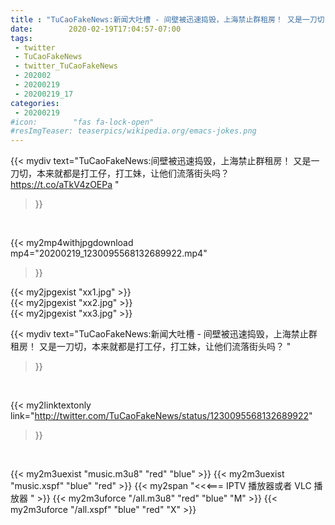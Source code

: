 ```yaml
---
title : "TuCaoFakeNews:新闻大吐槽 - 间壁被迅速捣毁，上海禁止群租房！ 又是一刀切，本来就都是打工仔，打工妹，让他们流落街头吗？ "
date:        2020-02-19T17:04:57-07:00
tags:
 - twitter
 - TuCaoFakeNews
 - twitter_TuCaoFakeNews
 - 202002
 - 20200219
 - 20200219_17
categories:
 - 20200219
#icon:        "fas fa-lock-open"
#resImgTeaser: teaserpics/wikipedia.org/emacs-jokes.png
---
```


{{< mydiv text="TuCaoFakeNews:间壁被迅速捣毁，上海禁止群租房！ 又是一刀切，本来就都是打工仔，打工妹，让他们流落街头吗？ https://t.co/aTkV4zOEPa "
>}}
<br>


{{< my2mp4withjpgdownload mp4="20200219_1230095568132689922.mp4"
>}}

{{< my2jpgexist "xx1.jpg" >}}<br>
{{< my2jpgexist "xx2.jpg" >}}<br>
{{< my2jpgexist "xx3.jpg" >}}<br>



{{< mydiv text="TuCaoFakeNews:新闻大吐槽 - 间壁被迅速捣毁，上海禁止群租房！ 又是一刀切，本来就都是打工仔，打工妹，让他们流落街头吗？ "
>}}
<br>

{{< my2linktextonly link="http://twitter.com/TuCaoFakeNews/status/1230095568132689922"
>}}


<br>

{{< my2m3uexist "music.m3u8" "red"  "blue" >}} {{< my2m3uexist "music.xspf" "blue" "red"  >}} {{< my2span "<<<=== IPTV 播放器或者 VLC 播放器 " >}} {{< my2m3uforce "/all.m3u8" "red"  "blue" "M" >}} {{< my2m3uforce "/all.xspf" "blue" "red"  "X" >}} 
